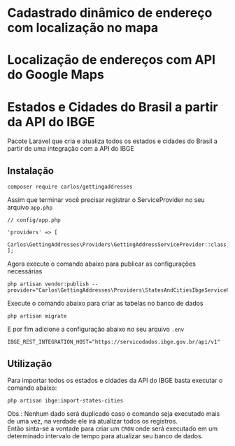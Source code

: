# Cadastrado dinâmico de endereço com localização no mapa

# Localização de endereços com API do Google Maps

# Estados e Cidades do Brasil a partir da API do IBGE

Pacote Laravel que cria e atualiza todos os estados e cidades do Brasil a partir de uma integração com a API do IBGE

## Instalação
```
composer require carlos/gettingaddresses
```
Assim que terminar você precisar registrar o ServiceProvider no seu arquivo `app.php`
```
// config/app.php

'providers' => [
    Carlos\GettingAddresses\Providers\GettingAddressServiceProvider::class,
];
```

Agora execute o comando abaixo para publicar as configurações necessárias
```
php artisan vendor:publish --provider="Carlos\GettingAddresses\Providers\StatesAndCitiesIbgeServiceProvider"
```

Execute o comando abaixo para criar as tabelas no banco de dados
```
php artisan migrate
```

E por fim adicione a configuração abaixo no seu arquivo `.env`
```
IBGE_REST_INTEGRATION_HOST="https://servicodados.ibge.gov.br/api/v1"
```

## Utilização

Para importar todos os estados e cidades da API do IBGE basta executar o comando abaixo:
```
php artisan ibge:import-states-cities
```

Obs.: Nenhum dado será duplicado caso o comando seja executado mais de uma vez, na verdade ele irá atualizar todos os registros. <br />
Então sinta-se a vontade para criar um `CRON` onde será executado em um determinado intervalo de tempo para atualizar seu banco de dados.
